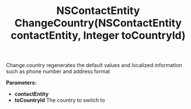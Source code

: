 ﻿---
uid: crmscript_ref_NSContactAgent_ChangeCountry
title: NSContactEntity ChangeCountry(NSContactEntity contactEntity, Integer toCountryId)
intellisense: NSContactAgent.ChangeCountry
keywords: NSContactAgent, ChangeCountry
so.topic: reference
---

Change country regenerates the default values and localized information such as phone number and address format

**Parameters:**
 - **contactEntity** 
 - **toCountryId** The country to switch to
